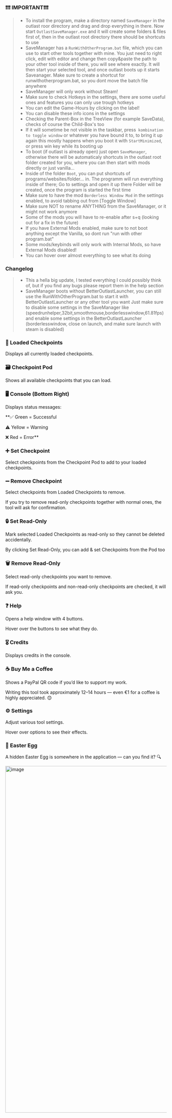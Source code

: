 ### **❗❗❗ IMPORTANT❗❗❗**

 
> -  To install the program, make a directory named `SaveManager` in the outlast roor directory and drag and drop everything in there.
>	 Now start `OutlastSaveManager.exe` and it will create some folders & files first of, then in the outlast root directory there should be shortcuts to use
> -  SaveManager has a `RunWithOtherProgram.bat` file, which you can use to start other tools together with mine. You just need to right click, edit with editor
>  	 and change then copy&paste the path to your other tool inside of there, you will see where exactly. It will then start your selected tool, and once outlast boots up it starts Saveanager.
>	 Make sure to create a shortcut for runwithotherprogram.bat, so you dont move the batch file anywhere
> -  SaveManager will only work without Steam!
> -  Make sure to check Hotkeys in the settings, there are some useful ones and features you can only use trough hotkeys
> -  You can edit the Game-Hours by clicking on the label!
> -  You can disable these info icons in the settings
> -  Checking the Parent-Box in the TreeView (for example SaveData), checks of course the Child-Box's too
> -  If it will sometime be not visible in the taskbar, press` kombination to toggle window` or whatever you have bound it to, to bring it up again
>  	 this mostly happens when you boot it with `StartMinimized`, or press win key while its booting up
> -  To boot (if outlast is already open) just open `SaveManager`, otherwise there will be automaticaly
>  	 shortcuts in the outlast root folder created for you, where you can then start with mods directly or just vanilla...
> -  Inside of the folder `Boot`, you can put shortcuts of programs/websites/folder... in. The programm will run everything inside of there; Go to settings and open it up there
	 Folder will be created, once the program is started the first time
> -  Make sure to have the mod `Borderless Window Mod` in the settings enabled, to avoid tabbing out from [Toggle Window]
> -  Make sure NOT to rename ANYTHING from the SaveManager, or it might not work anymore
> -  Some of the mods you will have to re-enable after s+q (looking out for a fix in the future)
> -  If you have External Mods enabled, make sure to not boot anything except the Vanilla, so dont run "run with other program.bat"
> -  Some mods/keybinds will only work with Internal Mods, so have External Mods disabled!
> -  You can hover over almost everything to see what its doing

### Changelog

> -  This a hella big update, I tested everything I could possibly think of, but if you find any bugs please report them in the help section
> -  SaveManager boots without BetterOutlastLauncher, you can still use the RunWithOtherProgram.bat to start it with BetterOutlastLauncher or any other tool you want
>	 Just make sure to disable some settings in the SaveManager like (speedrunhelper,32bit,smoothmouse,borderlesswindow,61.81fps) and enable some settings in the 
>    BetterOutlastLauncher (borderlesswindow, close on launch, and make sure launch with steam is disabled)

### 📂 Loaded Checkpoints

Displays all currently loaded checkpoints.


### 🗃️ Checkpoint Pod

Shows all available checkpoints that you can load.


### 🖥️ Console (Bottom Right)

Displays status messages:

**✅ Green = Successful

⚠️ Yellow = Warning

❌ Red = Error**


### ➕ Set Checkpoint

Select checkpoints from the Checkpoint Pod to add to your loaded checkpoints.


### ➖ Remove Checkpoint

Select checkpoints from Loaded Checkpoints to remove.

If you try to remove read-only checkpoints together with normal ones, the tool will ask for confirmation.


### 🔒 Set Read-Only

Mark selected Loaded Checkpoints as read-only so they cannot be deleted accidentally.

By clicking Set Read-Only, you can add & set Checkpoints from the Pod too


### 🗑️ Remove Read-Only

Select read-only checkpoints you want to remove.

If  read-only checkpoints and non-read-only checkpoints are checked, it will ask you.


### ❓ Help

Opens a help window with 4 buttons.

Hover over the buttons to see what they do.


### 🎖️ Credits

Displays credits in the console.


### ☕ Buy Me a Coffee

Shows a PayPal QR code if you’d like to support my work.

Writing this tool took approximately 12–14 hours — even €1 for a coffee is highly appreciated. 😊


### ⚙️ Settings

Adjust various tool settings.

Hover over options to see their effects.


### 🥚 Easter Egg

A hidden Easter Egg is somewhere in the application — can you find it? 🔍


<img width="1919" height="1079" alt="image" src="https://github.com/user-attachments/assets/e6825890-4fba-4038-8934-b66876724779" />